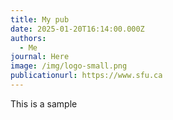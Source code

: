 ```yaml
---
title: My pub
date: 2025-01-20T16:14:00.000Z
authors:
  - Me
journal: Here
image: /img/logo-small.png
publicationurl: https://www.sfu.ca
---
```

This is a sample
